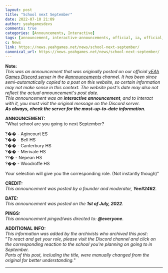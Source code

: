 ```yaml
---
layout: post
title: "School next September"
date: 2022-07-10 21:09
author: yeahgamesdevs
comments: true
categories: [Announcements, Interactive]
tags: [announcement, interactive-announcements, official, ia, official, discord]
c: News
link: https://news.yeahgames.net/news/school-next-september/
canonical_url: https://news.yeahgames.net/news/school-next-september/
---
```


<!-- wp:paragraph -->

<p><strong>Note:</strong><br><em>This was an announcement that was originally posted on our official <a href="https://yeaharchives.wordpress.com/discord-about/">yEAh Games Discord server</a> in the <a href="https://discord.com/channels/887052880782176266/887066216093605910">#announcements</a> channel.</em> <em>It has been since semi-automatically copied to a post on this website, so certain information may not make sense in this context.</em> <em>The website post's date may also not reflect the actual announcement's post date.</em><br><em>This announcement was an <strong>interactive announcement</strong>, and to interact with it, you must visit the original message on the Discord server.</em><br><em><strong>As always, check the server for the most-up-to-date information.</strong></em></p>
<!-- /wp:paragraph -->

<!-- wp:paragraph -->

<p><strong>ANNOUNCEMENT:</strong><br>"What school are you going to next September?</p>
<!-- /wp:paragraph -->

<!-- wp:paragraph -->

<p>?�� - Agincourt ES<br>?�� - Bell HS<br>?�� - Canterbury HS<br>?�� - Merivale HS<br>??� - Nepean HS<br>?�� - Woodroffe HS</p>
<!-- /wp:paragraph -->

<!-- wp:paragraph -->

<p>Your selection will give you the corresponding role. (Not instantly though)"</p>
<!-- /wp:paragraph -->

<!-- wp:paragraph -->

<p><strong>CREDIT:</strong><br><em>This announcement was posted by a founder and moderator, </em><strong><em>Yee</em></strong><em><strong>#2462</strong></em>.</p>
<!-- /wp:paragraph -->

<!-- wp:paragraph -->

<p><strong>DATE:</strong><br><em>This announcement was posted on the <strong>1st of July, 2022</strong>.</em></p>
<!-- /wp:paragraph -->

<!-- wp:paragraph -->

<p><strong>PINGS:</strong><br><em>This announcement pinged/was directed to: <strong>@everyone</strong></em>.</p>
<!-- /wp:paragraph -->

<!-- wp:paragraph -->

<p><strong>ADDITIONAL INFO:</strong><br><em>This information was added by the archivists who archived this post</em>:<br>"<em>To react and get your role, please visit the Discord channel and click on the corresponding reaction to the school you're planning on going to in September.</em><br><em>Parts of this post, including the title, were manually changed from the original for better understanding.</em>"</p>
<!-- /wp:paragraph -->

<!-- wp:separator -->

<hr class="wp-block-separator has-alpha-channel-opacity" />
<!-- /wp:separator -->
